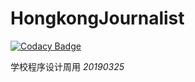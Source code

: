 # HongkongJournalist

[![Codacy Badge](https://api.codacy.com/project/badge/Grade/45e9c67ce685496fa085130814cccfa2)](https://www.codacy.com/app/Kafuziroh/HongkongJournalist?utm_source=github.com&amp;utm_medium=referral&amp;utm_content=Kafuziroh/HongkongJournalist&amp;utm_campaign=Badge_Grade)

学校程序设计周用
*20190325*
